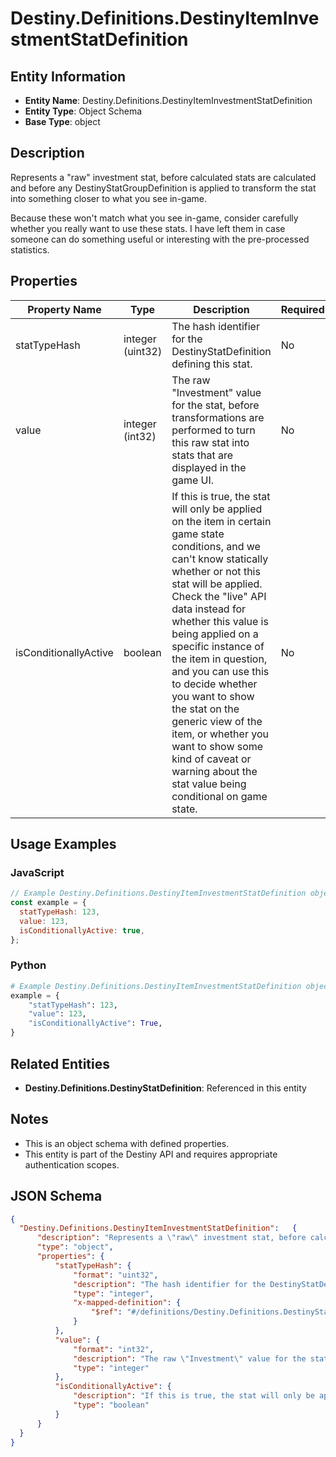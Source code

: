 # Destiny.Definitions.DestinyItemInvestmentStatDefinition

## Entity Information
- **Entity Name**: Destiny.Definitions.DestinyItemInvestmentStatDefinition
- **Entity Type**: Object Schema
- **Base Type**: object

## Description
Represents a "raw" investment stat, before calculated stats are calculated and before any DestinyStatGroupDefinition is applied to transform the stat into something closer to what you see in-game.
Because these won't match what you see in-game, consider carefully whether you really want to use these stats. I have left them in case someone can do something useful or interesting with the pre-processed statistics.

## Properties

| Property Name | Type | Description | Required |
|---------------|------|-------------|----------|
| statTypeHash | integer (uint32) | The hash identifier for the DestinyStatDefinition defining this stat. | No |
| value | integer (int32) | The raw "Investment" value for the stat, before transformations are performed to turn this raw stat into stats that are displayed in the game UI. | No |
| isConditionallyActive | boolean | If this is true, the stat will only be applied on the item in certain game state conditions, and we can't know statically whether or not this stat will be applied. Check the "live" API data instead for whether this value is being applied on a specific instance of the item in question, and you can use this to decide whether you want to show the stat on the generic view of the item, or whether you want to show some kind of caveat or warning about the stat value being conditional on game state. | No |

## Usage Examples

### JavaScript
```javascript
// Example Destiny.Definitions.DestinyItemInvestmentStatDefinition object
const example = {
  statTypeHash: 123,
  value: 123,
  isConditionallyActive: true,
};
```

### Python
```python
# Example Destiny.Definitions.DestinyItemInvestmentStatDefinition object
example = {
    "statTypeHash": 123,
    "value": 123,
    "isConditionallyActive": True,
}
```

## Related Entities
- **Destiny.Definitions.DestinyStatDefinition**: Referenced in this entity

## Notes
- This is an object schema with defined properties.
- This entity is part of the Destiny API and requires appropriate authentication scopes.

## JSON Schema
```json
{
  "Destiny.Definitions.DestinyItemInvestmentStatDefinition":   {
      "description": "Represents a \"raw\" investment stat, before calculated stats are calculated and before any DestinyStatGroupDefinition is applied to transform the stat into something closer to what you see in-game.\r\nBecause these won't match what you see in-game, consider carefully whether you really want to use these stats. I have left them in case someone can do something useful or interesting with the pre-processed statistics.",
      "type": "object",
      "properties": {
          "statTypeHash": {
              "format": "uint32",
              "description": "The hash identifier for the DestinyStatDefinition defining this stat.",
              "type": "integer",
              "x-mapped-definition": {
                  "$ref": "#/definitions/Destiny.Definitions.DestinyStatDefinition"
              }
          },
          "value": {
              "format": "int32",
              "description": "The raw \"Investment\" value for the stat, before transformations are performed to turn this raw stat into stats that are displayed in the game UI.",
              "type": "integer"
          },
          "isConditionallyActive": {
              "description": "If this is true, the stat will only be applied on the item in certain game state conditions, and we can't know statically whether or not this stat will be applied. Check the \"live\" API data instead for whether this value is being applied on a specific instance of the item in question, and you can use this to decide whether you want to show the stat on the generic view of the item, or whether you want to show some kind of caveat or warning about the stat value being conditional on game state.",
              "type": "boolean"
          }
      }
  }
}
```
